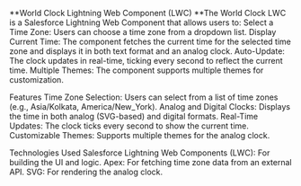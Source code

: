**World Clock Lightning Web Component (LWC)
**The World Clock LWC is a Salesforce Lightning Web Component that allows users to:
Select a Time Zone: Users can choose a time zone from a dropdown list.
Display Current Time: The component fetches the current time for the selected time zone and displays it in both text format and an analog clock.
Auto-Update: The clock updates in real-time, ticking every second to reflect the current time.
Multiple Themes: The component supports multiple themes for customization.

Features
Time Zone Selection: Users can select from a list of time zones (e.g., Asia/Kolkata, America/New_York).
Analog and Digital Clocks: Displays the time in both analog (SVG-based) and digital formats.
Real-Time Updates: The clock ticks every second to show the current time.
Customizable Themes: Supports multiple themes for the analog clock.

Technologies Used
Salesforce Lightning Web Components (LWC): For building the UI and logic.
Apex: For fetching time zone data from an external API.
SVG: For rendering the analog clock.


